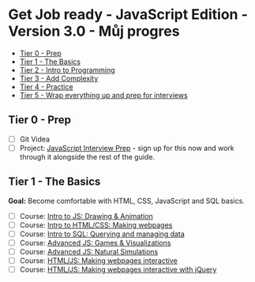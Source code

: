 #  Get Job ready - JavaScript Edition - Version 3.0 - Můj progres
- [Tier 0 - Prep](#tier0)
- [Tier 1 - The Basics](#tier1)
- [Tier 2 - Intro to Programming](#)
- [Tier 3 - Add Complexity](#)
- [Tier 4 - Practice](#)
- [Tier 5 - Wrap everything up and prep for interviews](#)

## <a name="tier0"></a> Tier 0 - Prep
- [ ] Git Videa
- [ ] Project: [JavaScript Interview Prep](https://www.hackerrank.com/chingu-challenge-9-javascript-prep) - sign up for this now and work through it alongside the rest of the guide.

## <a name="tier1"></a> Tier 1 - The Basics
**Goal:** Become comfortable with HTML, CSS, JavaScript and SQL basics.
- [ ] Course: [Intro to JS: Drawing & Animation](https://www.khanacademy.org/computing/computer-programming/programming)
- [ ] Course: [Intro to HTML/CSS: Making webpages](https://www.khanacademy.org/computing/computer-programming/html-css)
- [ ] Course: [Intro to SQL: Querying and managing data](https://www.khanacademy.org/computing/computer-programming/sql)
- [ ] Course: [Advanced JS: Games & Visualizations](https://www.khanacademy.org/computing/computer-programming/programming-games-visualizations)
- [ ] Course: [Advanced JS: Natural Simulations](https://www.khanacademy.org/computing/computer-programming/programming-natural-simulations)
- [ ] Course: [HTML/JS: Making webpages interactive](https://www.khanacademy.org/computing/computer-programming/html-css-js)
- [ ] Course: [HTML/JS: Making webpages interactive with jQuery](https://www.khanacademy.org/computing/computer-programming/html-js-jquery)
